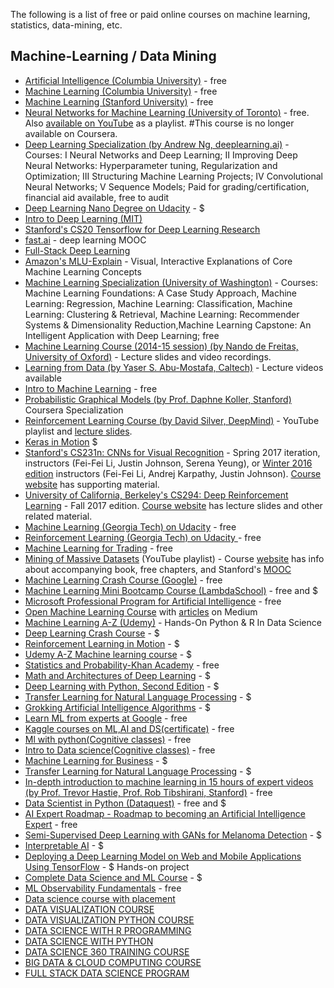 The following is a list of free or paid online courses on machine learning, statistics, data-mining, etc.

## Machine-Learning / Data Mining

* [Artificial Intelligence (Columbia University)](https://www.edx.org/course/artificial-intelligence-ai-columbiax-csmm-101x-0) - free
* [Machine Learning (Columbia University)](https://www.edx.org/course/machine-learning-columbiax-csmm-102x-0) - free
* [Machine Learning (Stanford University)](https://www.coursera.org/learn/machine-learning) - free
* [Neural Networks for Machine Learning (University of Toronto)](https://www.coursera.org/learn/neural-networks) - free. Also [available on YouTube](https://www.youtube.com/watch?v=cbeTc-Urqak&list=PLYvFQm7QY5Fy28dST8-qqzJjXr83NKWAr) as a playlist. #This course is no longer available on Coursera.
* [Deep Learning Specialization (by Andrew Ng, deeplearning.ai)](https://www.coursera.org/specializations/deep-learning) - Courses: I Neural Networks and Deep Learning; II Improving Deep Neural Networks: Hyperparameter tuning, Regularization and Optimization; III Structuring Machine Learning Projects; IV Convolutional Neural Networks; V Sequence Models; Paid for grading/certification, financial aid available, free to audit
* [Deep Learning Nano Degree on Udacity](https://www.udacity.com/course/deep-learning-nanodegree--nd101) - $
* [Intro to Deep Learning (MIT)](http://introtodeeplearning.com/)
* [Stanford's CS20 Tensorflow for Deep Learning Research](http://web.stanford.edu/class/cs20si/)
* [fast.ai](https://www.fast.ai/) - deep learning MOOC
* [Full-Stack Deep Learning](https://fullstackdeeplearning.com/) 
* [Amazon's MLU-Explain](https://mlu-explain.github.io/) - Visual, Interactive Explanations of Core Machine Learning Concepts
* [Machine Learning Specialization (University of Washington)](https://www.coursera.org/specializations/machine-learning) - Courses: Machine Learning Foundations: A Case Study Approach, Machine Learning: Regression, Machine Learning: Classification, Machine Learning: Clustering & Retrieval, Machine Learning: Recommender Systems & Dimensionality Reduction,Machine Learning Capstone: An Intelligent Application with Deep Learning; free
* [Machine Learning Course (2014-15 session) (by Nando de Freitas, University of Oxford)](https://www.cs.ox.ac.uk/people/nando.defreitas/machinelearning/) - Lecture slides and video recordings.
* [Learning from Data (by Yaser S. Abu-Mostafa, Caltech)](http://www.work.caltech.edu/telecourse.html) - Lecture videos available
* [Intro to Machine Learning](https://www.udacity.com/course/intro-to-machine-learning--ud120) - free
* [Probabilistic Graphical Models (by Prof. Daphne Koller, Stanford)](https://www.coursera.org/specializations/probabilistic-graphical-models) Coursera Specialization
* [Reinforcement Learning Course (by David Silver, DeepMind)](https://www.youtube.com/watch?v=2pWv7GOvuf0&list=PLzuuYNsE1EZAXYR4FJ75jcJseBmo4KQ9-) - YouTube playlist and [lecture slides](http://www0.cs.ucl.ac.uk/staff/d.silver/web/Teaching.html).
* [Keras in Motion](https://www.manning.com/livevideo/keras-in-motion) $
* [Stanford's CS231n: CNNs for Visual Recognition](https://www.youtube.com/watch?v=vT1JzLTH4G4&index=1&list=PL3FW7Lu3i5JvHM8ljYj-zLfQRF3EO8sYv) - Spring 2017 iteration, instructors (Fei-Fei Li, Justin Johnson, Serena Yeung), or [Winter 2016 edition](https://www.youtube.com/watch?v=NfnWJUyUJYU&list=PLkt2uSq6rBVctENoVBg1TpCC7OQi31AlC) instructors (Fei-Fei Li, Andrej Karpathy, Justin Johnson). [Course website](http://cs231n.github.io/) has supporting material.
* [University of California, Berkeley's CS294: Deep Reinforcement Learning](https://www.youtube.com/watch?v=8jQIKgTzQd4&list=PLkFD6_40KJIwTmSbCv9OVJB3YaO4sFwkX) - Fall 2017 edition. [Course website](http://rll.berkeley.edu/deeprlcourse/) has lecture slides and other related material.
* [Machine Learning (Georgia Tech) on Udacity](https://www.udacity.com/course/machine-learning--ud262) - free
* [Reinforcement Learning (Georgia Tech) on Udacity ](https://www.udacity.com/course/reinforcement-learning--ud600) - free
* [Machine Learning for Trading](https://www.udacity.com/course/machine-learning-for-trading--ud501) - free
* [Mining of Massive Datasets](https://www.youtube.com/watch?v=xoA5v9AO7S0&list=PLLssT5z_DsK9JDLcT8T62VtzwyW9LNepV) (YouTube playlist) - Course [website](http://mmds.org/) has info about accompanying book, free chapters, and Stanford's [MOOC](https://lagunita.stanford.edu/courses/course-v1:ComputerScience+MMDS+SelfPaced/about)
* [Machine Learning Crash Course (Google)](https://developers.google.com/machine-learning/crash-course/) - free
* [Machine Learning Mini Bootcamp Course (LambdaSchool)](https://lambdaschool.com/courses/data-science/intro/) - free and $
* [Microsoft Professional Program for Artificial Intelligence](https://academy.microsoft.com/en-us/professional-program/tracks/artificial-intelligence/) - free 
* [Open Machine Learning Course](https://github.com/Yorko/mlcourse.ai) with [articles](https://medium.com/open-machine-learning-course) on Medium 
* [Machine Learning A-Z (Udemy)](https://www.udemy.com/machinelearning/) - Hands-On Python & R In Data Science
* [Deep Learning Crash Course](https://www.manning.com/livevideo/deep-learning-crash-course) - $
* [Reinforcement Learning in Motion](https://www.manning.com/livevideo/reinforcement-learning-in-motion) - $
* [Udemy A-Z Machine learning course](https://www.udemy.com/course/machinelearning/) - $
* [Statistics and Probability-Khan Academy](https://www.khanacademy.org/math/statistics-probability) - free
* [Math and Architectures of Deep Learning](https://www.manning.com/books/math-and-architectures-of-deep-learning) - $
* [Deep Learning with Python, Second Edition](https://www.manning.com/books/deep-learning-with-python-second-edition) - $
* [Transfer Learning for Natural Language Processing](https://www.manning.com/books/transfer-learning-for-natural-language-processing) - $
* [Grokking Artificial Intelligence Algorithms](https://www.manning.com/books/grokking-artificial-intelligence-algorithms) - $
* [Learn ML from experts at Google](https://ai.google/education/) - free
* [Kaggle courses on ML,AI and DS(certificate)](https://www.kaggle.com/learn/overview) - free
* [Ml with python(Cognitive classes)](https://cognitiveclass.ai/courses/machine-learning-with-python) - free
* [Intro to Data science(Cognitive classes)](https://cognitiveclass.ai/courses/data-science-101) - free
* [Machine Learning for Business](https://www.manning.com/books/machine-learning-for-business) - $
* [Transfer Learning for Natural Language Processing](https://www.manning.com/books/transfer-learning-for-natural-language-processing) - $
* [In-depth introduction to machine learning in 15 hours of expert videos (by Prof. Trevor Hastie, Prof. Rob Tibshirani, Stanford)](https://www.dataschool.io/15-hours-of-expert-machine-learning-videos/) - free
* [Data Scientist in Python (Dataquest)](https://www.dataquest.io/path/data-scientist/) - free and $
* [AI Expert Roadmap - Roadmap to becoming an Artificial Intelligence Expert](https://github.com/AMAI-GmbH/AI-Expert-Roadmap) - free
* [Semi-Supervised Deep Learning with GANs for Melanoma Detection](https://www.manning.com/liveproject/semi-supervised-deep-learning-with-gans-for-melanoma-detection) - $
* [Interpretable AI](https://www.manning.com/books/interpretable-ai) - $
* [Deploying a Deep Learning Model on Web and Mobile Applications Using TensorFlow](https://www.manning.com/liveproject/deploying-a-deep-learning-model-on-web-and-mobile-applications-using-tensorflow) - $ Hands-on project
* [Complete Data Science and ML Course](https://www.scaler.com/data-science-course/) - $
* [ML Observability Fundamentals](https://arize.com/ml-observability-fundamentals/) - free
* [Data science course with placement](https://brainalyst.in/data-science-course-placement-guarantee)
* [DATA VISUALIZATION COURSE](https://brainalyst.in/data-visualization-courses-online/)
* [DATA VISUALIZATION PYTHON COURSE](https://brainalyst.in/data-visualization-python/)
* [DATA SCIENCE WITH R PROGRAMMING](https://brainalyst.in/data-science-with-r/)
* [DATA SCIENCE WITH PYTHON](https://brainalyst.in/data-science-with-python-course/)
* [DATA SCIENCE 360 TRAINING COURSE](https://brainalyst.in/data-science-360-training-course/)
* [BIG DATA & CLOUD COMPUTING COURSE](https://brainalyst.in/big-data-cloud-computing-courses/)
* [FULL STACK DATA SCIENCE PROGRAM](https://brainalyst.in/full-stack-data-science-course-program/)

